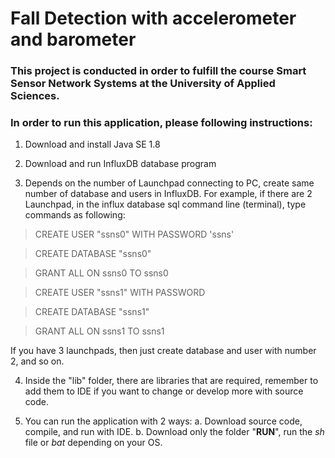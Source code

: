 # Fall Detection with accelerometer and barometer

### This project is conducted in order to fulfill the course Smart Sensor Network Systems at the University of Applied Sciences.

### In order to run this application, please following instructions:
1. Download and install Java SE 1.8

2. Download and run InfluxDB database program

3. Depends on the number of Launchpad connecting to PC, create same number of database and users in InfluxDB. For example, if there are 2 Launchpad, in the influx database sql command line (terminal), type commands as following:
> CREATE USER "ssns0" WITH PASSWORD 'ssns'

> CREATE DATABASE "ssns0"

> GRANT ALL ON ssns0 TO ssns0

> CREATE USER "ssns1" WITH PASSWORD

> CREATE DATABASE "ssns1"

> GRANT ALL ON ssns1 TO ssns1

If you have 3 launchpads, then just create database and user with number 2, and so on.

4. Inside the "lib" folder, there are libraries that are required, remember to add them to IDE if you want to change or develop more with source code.

5. You can run the application with 2 ways:
    a. Download source code, compile, and run with IDE.
    b. Download only the folder "**RUN**", run the *sh* file or *bat* depending on your OS.